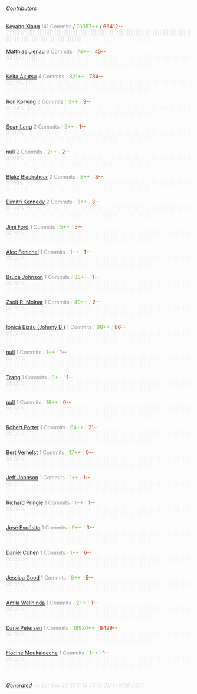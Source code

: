###### Contributors
[Keyang Xiang](https://github.com/Keyang)
<font color="#999">141 Commits</font> / <font color="#6cc644">70357++</font> / <font color="#bd3c00"> 66412--</font>
<font color="#dedede">77.05%&nbsp;<font color="#dedede">||||||||||||||||||||||||||||||||||||||||||||||||||||||||||||||||||||||||||||||||||||||||||||||||||||||||||||||||||||||||||||||||||||||||||||</font><font color="#f4f4f4">||||||||||||||||||||||||||||||||||||||||</font><br><br>
[Matthias Lienau](https://github.com/atufkas)
<font color="#999">9 Commits</font> / <font color="#6cc644">74++</font> / <font color="#bd3c00"> 45--</font>
<font color="#dedede">04.92%&nbsp;<font color="#dedede">||||||||</font><font color="#f4f4f4">||||||||||||||||||||||||||||||||||||||||||||||||||||||||||||||||||||||||||||||||||||||||||||||||||||||||||||||||||||||||||||||||||||||||||||||||||||||||||||||||||||||||||||</font><br><br>
[Keita Akutsu](https://github.com/kakts)
<font color="#999">4 Commits</font> / <font color="#6cc644">821++</font> / <font color="#bd3c00"> 784--</font>
<font color="#dedede">02.19%&nbsp;<font color="#dedede">|||</font><font color="#f4f4f4">|||||||||||||||||||||||||||||||||||||||||||||||||||||||||||||||||||||||||||||||||||||||||||||||||||||||||||||||||||||||||||||||||||||||||||||||||||||||||||||||||||||||||||||||||</font><br><br>
[Ron Korving](https://github.com/ronkorving)
<font color="#999">3 Commits</font> / <font color="#6cc644">3++</font> / <font color="#bd3c00"> 3--</font>
<font color="#dedede">01.64%&nbsp;<font color="#dedede">||</font><font color="#f4f4f4">||||||||||||||||||||||||||||||||||||||||||||||||||||||||||||||||||||||||||||||||||||||||||||||||||||||||||||||||||||||||||||||||||||||||||||||||||||||||||||||||||||||||||||||||||</font><br><br>
[Sean Lang](https://github.com/slang800)
<font color="#999">2 Commits</font> / <font color="#6cc644">2++</font> / <font color="#bd3c00"> 1--</font>
<font color="#dedede">01.09%&nbsp;<font color="#dedede">|</font><font color="#f4f4f4">|||||||||||||||||||||||||||||||||||||||||||||||||||||||||||||||||||||||||||||||||||||||||||||||||||||||||||||||||||||||||||||||||||||||||||||||||||||||||||||||||||||||||||||||||||</font><br><br>
[null](https://github.com/nbelakovski)
<font color="#999">2 Commits</font> / <font color="#6cc644">2++</font> / <font color="#bd3c00"> 2--</font>
<font color="#dedede">01.09%&nbsp;<font color="#dedede">|</font><font color="#f4f4f4">|||||||||||||||||||||||||||||||||||||||||||||||||||||||||||||||||||||||||||||||||||||||||||||||||||||||||||||||||||||||||||||||||||||||||||||||||||||||||||||||||||||||||||||||||||</font><br><br>
[Blake Blackshear](https://github.com/blakeblackshear)
<font color="#999">2 Commits</font> / <font color="#6cc644">8++</font> / <font color="#bd3c00"> 8--</font>
<font color="#dedede">01.09%&nbsp;<font color="#dedede">|</font><font color="#f4f4f4">|||||||||||||||||||||||||||||||||||||||||||||||||||||||||||||||||||||||||||||||||||||||||||||||||||||||||||||||||||||||||||||||||||||||||||||||||||||||||||||||||||||||||||||||||||</font><br><br>
[Dimitri Kennedy](https://github.com/roodboi)
<font color="#999">2 Commits</font> / <font color="#6cc644">3++</font> / <font color="#bd3c00"> 3--</font>
<font color="#dedede">01.09%&nbsp;<font color="#dedede">|</font><font color="#f4f4f4">|||||||||||||||||||||||||||||||||||||||||||||||||||||||||||||||||||||||||||||||||||||||||||||||||||||||||||||||||||||||||||||||||||||||||||||||||||||||||||||||||||||||||||||||||||</font><br><br>
[Jimi Ford](https://github.com/JimiHFord)
<font color="#999">1 Commits</font> / <font color="#6cc644">5++</font> / <font color="#bd3c00"> 5--</font>
<font color="#dedede">00.55%&nbsp;<font color="#dedede"></font><font color="#f4f4f4">||||||||||||||||||||||||||||||||||||||||||||||||||||||||||||||||||||||||||||||||||||||||||||||||||||||||||||||||||||||||||||||||||||||||||||||||||||||||||||||||||||||||||||||||||||</font><br><br>
[Alec Fenichel](https://github.com/fenichelar)
<font color="#999">1 Commits</font> / <font color="#6cc644">1++</font> / <font color="#bd3c00"> 1--</font>
<font color="#dedede">00.55%&nbsp;<font color="#dedede"></font><font color="#f4f4f4">||||||||||||||||||||||||||||||||||||||||||||||||||||||||||||||||||||||||||||||||||||||||||||||||||||||||||||||||||||||||||||||||||||||||||||||||||||||||||||||||||||||||||||||||||||</font><br><br>
[Bruce Johnson](https://github.com/brucejo75)
<font color="#999">1 Commits</font> / <font color="#6cc644">36++</font> / <font color="#bd3c00"> 1--</font>
<font color="#dedede">00.55%&nbsp;<font color="#dedede"></font><font color="#f4f4f4">||||||||||||||||||||||||||||||||||||||||||||||||||||||||||||||||||||||||||||||||||||||||||||||||||||||||||||||||||||||||||||||||||||||||||||||||||||||||||||||||||||||||||||||||||||</font><br><br>
[Zsolt R. Molnar](https://github.com/molnarzs)
<font color="#999">1 Commits</font> / <font color="#6cc644">40++</font> / <font color="#bd3c00"> 2--</font>
<font color="#dedede">00.55%&nbsp;<font color="#dedede"></font><font color="#f4f4f4">||||||||||||||||||||||||||||||||||||||||||||||||||||||||||||||||||||||||||||||||||||||||||||||||||||||||||||||||||||||||||||||||||||||||||||||||||||||||||||||||||||||||||||||||||||</font><br><br>
[Ionică Bizău (Johnny B.)](https://github.com/IonicaBizau)
<font color="#999">1 Commits</font> / <font color="#6cc644">98++</font> / <font color="#bd3c00"> 86--</font>
<font color="#dedede">00.55%&nbsp;<font color="#dedede"></font><font color="#f4f4f4">||||||||||||||||||||||||||||||||||||||||||||||||||||||||||||||||||||||||||||||||||||||||||||||||||||||||||||||||||||||||||||||||||||||||||||||||||||||||||||||||||||||||||||||||||||</font><br><br>
[null](https://github.com/markwithers)
<font color="#999">1 Commits</font> / <font color="#6cc644">1++</font> / <font color="#bd3c00"> 1--</font>
<font color="#dedede">00.55%&nbsp;<font color="#dedede"></font><font color="#f4f4f4">||||||||||||||||||||||||||||||||||||||||||||||||||||||||||||||||||||||||||||||||||||||||||||||||||||||||||||||||||||||||||||||||||||||||||||||||||||||||||||||||||||||||||||||||||||</font><br><br>
[Trang](https://github.com/trangtungn)
<font color="#999">1 Commits</font> / <font color="#6cc644">6++</font> / <font color="#bd3c00"> 1--</font>
<font color="#dedede">00.55%&nbsp;<font color="#dedede"></font><font color="#f4f4f4">||||||||||||||||||||||||||||||||||||||||||||||||||||||||||||||||||||||||||||||||||||||||||||||||||||||||||||||||||||||||||||||||||||||||||||||||||||||||||||||||||||||||||||||||||||</font><br><br>
[null](https://github.com/jondayft)
<font color="#999">1 Commits</font> / <font color="#6cc644">18++</font> / <font color="#bd3c00"> 0--</font>
<font color="#dedede">00.55%&nbsp;<font color="#dedede"></font><font color="#f4f4f4">||||||||||||||||||||||||||||||||||||||||||||||||||||||||||||||||||||||||||||||||||||||||||||||||||||||||||||||||||||||||||||||||||||||||||||||||||||||||||||||||||||||||||||||||||||</font><br><br>
[Robert Porter](https://github.com/colarob)
<font color="#999">1 Commits</font> / <font color="#6cc644">64++</font> / <font color="#bd3c00"> 21--</font>
<font color="#dedede">00.55%&nbsp;<font color="#dedede"></font><font color="#f4f4f4">||||||||||||||||||||||||||||||||||||||||||||||||||||||||||||||||||||||||||||||||||||||||||||||||||||||||||||||||||||||||||||||||||||||||||||||||||||||||||||||||||||||||||||||||||||</font><br><br>
[Bert Verhelst](https://github.com/bertyhell)
<font color="#999">1 Commits</font> / <font color="#6cc644">17++</font> / <font color="#bd3c00"> 0--</font>
<font color="#dedede">00.55%&nbsp;<font color="#dedede"></font><font color="#f4f4f4">||||||||||||||||||||||||||||||||||||||||||||||||||||||||||||||||||||||||||||||||||||||||||||||||||||||||||||||||||||||||||||||||||||||||||||||||||||||||||||||||||||||||||||||||||||</font><br><br>
[Jeff Johnson](https://github.com/jeffcjohnson)
<font color="#999">1 Commits</font> / <font color="#6cc644">1++</font> / <font color="#bd3c00"> 1--</font>
<font color="#dedede">00.55%&nbsp;<font color="#dedede"></font><font color="#f4f4f4">||||||||||||||||||||||||||||||||||||||||||||||||||||||||||||||||||||||||||||||||||||||||||||||||||||||||||||||||||||||||||||||||||||||||||||||||||||||||||||||||||||||||||||||||||||</font><br><br>
[Richard Pringle](https://github.com/richardpringle)
<font color="#999">1 Commits</font> / <font color="#6cc644">1++</font> / <font color="#bd3c00"> 1--</font>
<font color="#dedede">00.55%&nbsp;<font color="#dedede"></font><font color="#f4f4f4">||||||||||||||||||||||||||||||||||||||||||||||||||||||||||||||||||||||||||||||||||||||||||||||||||||||||||||||||||||||||||||||||||||||||||||||||||||||||||||||||||||||||||||||||||||</font><br><br>
[José Expósito](https://github.com/JoseExposito)
<font color="#999">1 Commits</font> / <font color="#6cc644">9++</font> / <font color="#bd3c00"> 3--</font>
<font color="#dedede">00.55%&nbsp;<font color="#dedede"></font><font color="#f4f4f4">||||||||||||||||||||||||||||||||||||||||||||||||||||||||||||||||||||||||||||||||||||||||||||||||||||||||||||||||||||||||||||||||||||||||||||||||||||||||||||||||||||||||||||||||||||</font><br><br>
[Daniel Cohen](https://github.com/dcohenb)
<font color="#999">1 Commits</font> / <font color="#6cc644">1++</font> / <font color="#bd3c00"> 6--</font>
<font color="#dedede">00.55%&nbsp;<font color="#dedede"></font><font color="#f4f4f4">||||||||||||||||||||||||||||||||||||||||||||||||||||||||||||||||||||||||||||||||||||||||||||||||||||||||||||||||||||||||||||||||||||||||||||||||||||||||||||||||||||||||||||||||||||</font><br><br>
[Jessica Good](https://github.com/jessicagood)
<font color="#999">1 Commits</font> / <font color="#6cc644">8++</font> / <font color="#bd3c00"> 5--</font>
<font color="#dedede">00.55%&nbsp;<font color="#dedede"></font><font color="#f4f4f4">||||||||||||||||||||||||||||||||||||||||||||||||||||||||||||||||||||||||||||||||||||||||||||||||||||||||||||||||||||||||||||||||||||||||||||||||||||||||||||||||||||||||||||||||||||</font><br><br>
[Amila Welihinda](https://github.com/amilajack)
<font color="#999">1 Commits</font> / <font color="#6cc644">2++</font> / <font color="#bd3c00"> 1--</font>
<font color="#dedede">00.55%&nbsp;<font color="#dedede"></font><font color="#f4f4f4">||||||||||||||||||||||||||||||||||||||||||||||||||||||||||||||||||||||||||||||||||||||||||||||||||||||||||||||||||||||||||||||||||||||||||||||||||||||||||||||||||||||||||||||||||||</font><br><br>
[Dane Petersen](https://github.com/thegreatsunra)
<font color="#999">1 Commits</font> / <font color="#6cc644">18920++</font> / <font color="#bd3c00"> 8429--</font>
<font color="#dedede">00.55%&nbsp;<font color="#dedede"></font><font color="#f4f4f4">||||||||||||||||||||||||||||||||||||||||||||||||||||||||||||||||||||||||||||||||||||||||||||||||||||||||||||||||||||||||||||||||||||||||||||||||||||||||||||||||||||||||||||||||||||</font><br><br>
[Hocine Moukaideche](https://github.com/Off76)
<font color="#999">1 Commits</font> / <font color="#6cc644">1++</font> / <font color="#bd3c00"> 1--</font>
<font color="#dedede">00.55%&nbsp;<font color="#dedede"></font><font color="#f4f4f4">||||||||||||||||||||||||||||||||||||||||||||||||||||||||||||||||||||||||||||||||||||||||||||||||||||||||||||||||||||||||||||||||||||||||||||||||||||||||||||||||||||||||||||||||||||</font><br><br>
###### [Generated](https://github.com/jakeleboeuf/contributor) on Sat Sep 30 2017 19:56:19 GMT+0100 (IST)